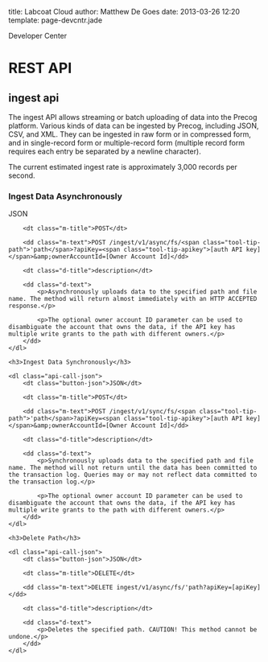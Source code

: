 title: Labcoat Cloud
author: Matthew De Goes
date: 2013-03-26 12:20
template: page-devcntr.jade

<div id="body">
    <span class="page-title">Developer Center</span>
    <h1>REST API</h1>
    <h2>ingest api</h2>
    <p>The ingest API allows streaming or batch uploading of data into the Precog platform. Various kinds of data can be ingested by Precog, including JSON, CSV, and XML. They can be ingested in raw form or in compressed form, and in single-record form or multiple-record form (multiple record form requires each entry be separated by a newline character).</p>
    <p>The current estimated ingest rate is approximately 3,000 records per second.</p>
    <h3 id="ingest-data-async-api">Ingest Data Asynchronously</h3>
    <dl class="api-call-json">
        <dt class="button-json">JSON</dt>

        <dt class="m-title">POST</dt>

        <dd class="m-text">POST /ingest/v1/async/fs/<span class="tool-tip-path">'path</span>?apiKey=<span class="tool-tip-apikey">[auth API key]</span>&amp;ownerAccountId=[Owner Account Id]</dd>

        <dt class="d-title">description</dt>

        <dd class="d-text">
            <p>Asynchronously uploads data to the specified path and file name. The method will return almost immediately with an HTTP ACCEPTED response.</p>

            <p>The optional owner account ID parameter can be used to disambiguate the account that owns the data, if the API key has multiple write grants to the path with different owners.</p>
        </dd>
    </dl>

    <h3>Ingest Data Synchronously</h3>

    <dl class="api-call-json">
        <dt class="button-json">JSON</dt>

        <dt class="m-title">POST</dt>

        <dd class="m-text">POST /ingest/v1/sync/fs/<span class="tool-tip-path">'path</span>?apiKey=<span class="tool-tip-apikey">[auth API key]</span>&amp;ownerAccountId=[Owner Account Id]</dd>

        <dt class="d-title">description</dt>

        <dd class="d-text">
            <p>Synchronously uploads data to the specified path and file name. The method will not return until the data has been committed to the transaction log. Queries may or may not reflect data committed to the transaction log.</p>

            <p>The optional owner account ID parameter can be used to disambiguate the account that owns the data, if the API key has multiple write grants to the path with different owners.</p>
        </dd>
    </dl>

    <h3>Delete Path</h3>

    <dl class="api-call-json">
        <dt class="button-json">JSON</dt>

        <dt class="m-title">DELETE</dt>

        <dd class="m-text">DELETE ingest/v1/async/fs/'path?apiKey=[apiKey]</dd>

        <dt class="d-title">description</dt>

        <dd class="d-text">
            <p>Deletes the specified path. CAUTION! This method cannot be undone.</p>
        </dd>
    </dl>
</div>